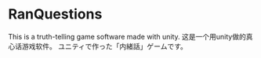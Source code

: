 # RanQuestions
This is a truth-telling game software made with unity. 
这是一个用unity做的真心话游戏软件。 
ユニティで作った「内緒話」ゲームです。 
